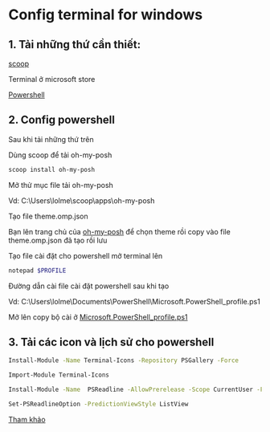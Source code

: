 # Config terminal for windows

## 1. Tải những thứ cần thiết:

[scoop](https://scoop.sh/)

Terminal ở microsoft store

[Powershell](https://github.com/PowerShell/PowerShell/releases)

## 2. Config powershell

Sau khi tải những thứ trên

Dùng scoop để tải oh-my-posh

```sh
scoop install oh-my-posh
```
Mở thử mục file tải oh-my-posh

Vd: C:\Users\lolme\scoop\apps\oh-my-posh

Tạo file theme.omp.json

Bạn lên trang chủ của [oh-my-posh](https://ohmyposh.dev/docs/themes) để chọn theme rồi copy vào file theme.omp.json đã tạo rồi lưu

Tạo file cài đặt cho powershell mở terminal lên
```sh
notepad $PROFILE
```
Đường dẫn cài file cài đặt powershell sau khi tạo

Vd: C:\Users\lolme\Documents\PowerShell\Microsoft.PowerShell_profile.ps1

Mở lên copy bộ cài ở [Microsoft.PowerShell_profile.ps1](https://github.com/mihkhoi/dotfiles/blob/master/terminal/Microsoft.PowerShell_profile.ps1)

## 3. Tải các icon và lịch sử cho powershell
```sh
Install-Module -Name Terminal-Icons -Repository PSGallery -Force
```
```sh
Import-Module Terminal-Icons
```
```sh
Install-Module -Name  PSReadline -AllowPrerelease -Scope CurrentUser -Force -SkipPublisherCheck
```
```sh
Set-PSReadlineOption -PredictionViewStyle ListView
```
[Tham khảo](https://www.youtube.com/watch?v=fviSilPKIhs&list=WL&index=5&t=439s)
